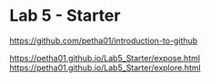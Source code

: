 # Lab 5 - Starter
https://github.com/petha01/introduction-to-github

https://petha01.github.io/Lab5_Starter/expose.html
https://petha01.github.io/Lab5_Starter/explore.html